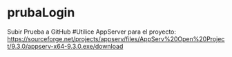 # prubaLogin
Subir Prueba a GitHub
#Utilice AppServer para el proyecto:
https://sourceforge.net/projects/appserv/files/AppServ%20Open%20Project/9.3.0/appserv-x64-9.3.0.exe/download

